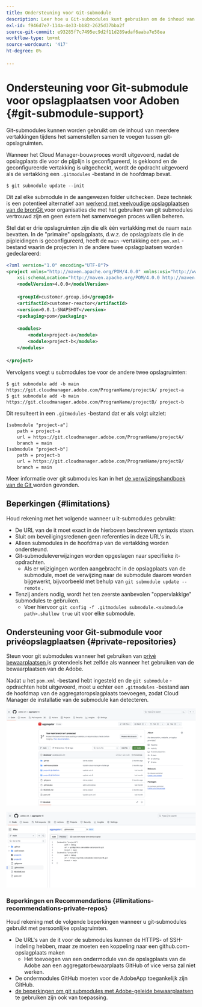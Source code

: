 ```yaml
---
title: Ondersteuning voor Git-submodule
description: Leer hoe u Git-submodules kunt gebruiken om de inhoud van meerdere vertakkingen in git-opslagruimten tijdens het samenstellen samen te voegen.
exl-id: f946d7e7-114a-4e33-bb82-2625d37bba2f
source-git-commit: e93285f7c7495ec9d2f11d289adaf6aaba7e58ea
workflow-type: tm+mt
source-wordcount: '417'
ht-degree: 0%

---
```


# Ondersteuning voor Git-submodule voor opslagplaatsen voor Adoben {#git-submodule-support}

Git-submodules kunnen worden gebruikt om de inhoud van meerdere vertakkingen tijdens het samenstellen samen te voegen tussen git-opslagruimten.

Wanneer het Cloud Manager-bouwproces wordt uitgevoerd, nadat de opslagplaats die voor de pijplijn is geconfigureerd, is gekloond en de geconfigureerde vertakking is uitgecheckt, wordt de opdracht uitgevoerd als de vertakking een `.gitmodules` -bestand in de hoofdmap bevat.

```
$ git submodule update --init
```

Dit zal elke submodule in de aangewezen folder uitchecken. Deze techniek is een potentieel alternatief aan [ werkend met veelvoudige opslagplaatsen van de bronGit ](/help/managing-code/multiple-git-repos.md) voor organisaties die met het gebruiken van git submodules vertrouwd zijn en geen extern het samenvoegen proces willen beheren.

Stel dat er drie opslagruimten zijn die elk één vertakking met de naam `main` bevatten. In de &quot;primaire&quot; opslagplaats, d.w.z. de opslagplaats die in de pijpleidingen is geconfigureerd, heeft de `main` -vertakking een `pom.xml` -bestand waarin de projecten in de andere twee opslagplaatsen worden gedeclareerd:

```xml
<?xml version="1.0" encoding="UTF-8"?>
<project xmlns="http://maven.apache.org/POM/4.0.0" xmlns:xsi="http://www.w3.org/2001/XMLSchema-instance"
    xsi:schemaLocation="http://maven.apache.org/POM/4.0.0 http://maven.apache.org/maven-v4_0_0.xsd">
    <modelVersion>4.0.0</modelVersion>
   
    <groupId>customer.group.id</groupId>
    <artifactId>customer-reactor</artifactId>
    <version>0.0.1-SNAPSHOT</version>
    <packaging>pom</packaging>
   
    <modules>
        <module>project-a</module>
        <module>project-b</module>
    </modules>
   
</project>
```

Vervolgens voegt u submodules toe voor de andere twee opslagruimten:

```shell
$ git submodule add -b main https://git.cloudmanager.adobe.com/ProgramName/projectA/ project-a
$ git submodule add -b main https://git.cloudmanager.adobe.com/ProgramName/projectB/ project-b
```

Dit resulteert in een `.gitmodules` -bestand dat er als volgt uitziet:

```text
[submodule "project-a"]
    path = project-a
    url = https://git.cloudmanager.adobe.com/ProgramName/projectA/
    branch = main
[submodule "project-b"]
    path = project-b
    url = https://git.cloudmanager.adobe.com/ProgramName/projectB/
    branch = main
```

Meer informatie over git submodules kan in het [ de verwijzingshandboek van de Git ](https://git-scm.com/book/en/v2/Git-Tools-Submodules) worden gevonden.

## Beperkingen {#limitations}

Houd rekening met het volgende wanneer u it-submodules gebruikt:

* De URL van de it moet exact in de hierboven beschreven syntaxis staan.
* Sluit om beveiligingsredenen geen referenties in deze URL&#39;s in.
* Alleen submodules in de hoofdmap van de vertakking worden ondersteund.
* Git-submoduleverwijzingen worden opgeslagen naar specifieke it-opdrachten.
   * Als er wijzigingen worden aangebracht in de opslagplaats van de submodule, moet de verwijzing naar de submodule daarom worden bijgewerkt, bijvoorbeeld met behulp van `git submodule update --remote` .
* Tenzij anders nodig, wordt het ten zeerste aanbevolen &quot;oppervlakkige&quot; submodules te gebruiken.
   * Voer hiervoor `git config -f .gitmodules submodule.<submodule path>.shallow true` uit voor elke submodule.


## Ondersteuning voor Git-submodule voor privéopslagplaatsen {#private-repositories}

Steun voor git submodules wanneer het gebruiken van [ privé bewaarplaatsen ](private-repositories.md) is grotendeels het zelfde als wanneer het gebruiken van de bewaarplaatsen van de Adobe.

Nadat u het `pom.xml` -bestand hebt ingesteld en de `git submodule` -opdrachten hebt uitgevoerd, moet u echter een `.gitmodules` -bestand aan de hoofdmap van de aggregatoropslagplaats toevoegen, zodat Cloud Manager de installatie van de submodule kan detecteren.

![ .gitmodules, bestand ](assets/gitmodules.png)

![ Agregator ](assets/aggregator.png)

### Beperkingen en Recommendations {#limitations-recommendations-private-repos}

Houd rekening met de volgende beperkingen wanneer u git-submodules gebruikt met persoonlijke opslagruimten.

* De URL&#39;s van de it voor de submodules kunnen de HTTPS- of SSH-indeling hebben, maar ze moeten een koppeling naar een github.com-opslagplaats maken
   * Het toevoegen van een ondermodule van de opslagplaats van de Adobe aan een aggregatorbewaarplaats GitHub of vice versa zal niet werken.
* De ondermodules GitHub moeten voor de AdobeApp toegankelijk zijn GitHub.
* [ de beperkingen om git submodules met Adobe-geleide bewaarplaatsen ](#limitations-recommendations) te gebruiken zijn ook van toepassing.
